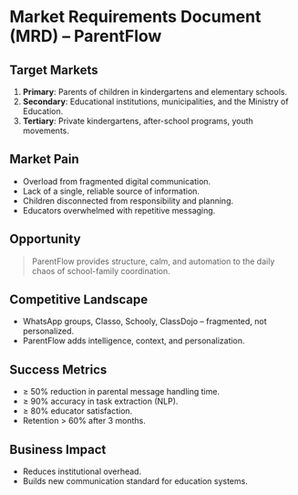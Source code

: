 # Market Requirements Document (MRD) – ParentFlow

## Target Markets

1. **Primary**: Parents of children in kindergartens and elementary schools.
2. **Secondary**: Educational institutions, municipalities, and the Ministry of Education.
3. **Tertiary**: Private kindergartens, after-school programs, youth movements.

## Market Pain

- Overload from fragmented digital communication.
- Lack of a single, reliable source of information.
- Children disconnected from responsibility and planning.
- Educators overwhelmed with repetitive messaging.

## Opportunity

> ParentFlow provides structure, calm, and automation to the daily chaos of school-family coordination.

## Competitive Landscape

- WhatsApp groups, Classo, Schooly, ClassDojo – fragmented, not personalized.
- ParentFlow adds intelligence, context, and personalization.

## Success Metrics

- ≥ 50% reduction in parental message handling time.
- ≥ 90% accuracy in task extraction (NLP).
- ≥ 80% educator satisfaction.
- Retention > 60% after 3 months.

## Business Impact

- Reduces institutional overhead.
- Builds new communication standard for education systems.
